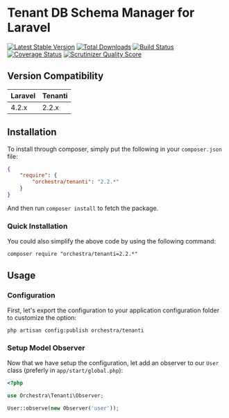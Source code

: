 Tenant DB Schema Manager for Laravel
==============

[![Latest Stable Version](https://poser.pugx.org/orchestra/tenanti/v/stable.png)](https://packagist.org/packages/orchestra/tenanti) 
[![Total Downloads](https://poser.pugx.org/orchestra/tenanti/downloads.png)](https://packagist.org/packages/orchestra/tenanti) 
[![Build Status](https://travis-ci.org/orchestral/tenanti.svg?branch=master)](https://travis-ci.org/orchestral/tenanti) 
[![Coverage Status](https://coveralls.io/repos/orchestral/tenanti/badge.png?branch=master)](https://coveralls.io/r/orchestral/tenanti?branch=master) 
[![Scrutinizer Quality Score](https://scrutinizer-ci.com/g/orchestral/tenanti/badges/quality-score.png?b=master)](https://scrutinizer-ci.com/g/orchestral/tenanti/) 

## Version Compatibility

Laravel  | Tenanti
:--------|:---------
 4.2.x   | 2.2.x

## Installation

To install through composer, simply put the following in your `composer.json` file:
 
```json
{
	"require": {
		"orchestra/tenanti": "2.2.*"
	}	
}
```

And then run `composer install` to fetch the package.

### Quick Installation

You could also simplify the above code by using the following command:

```
composer require "orchestra/tenanti=2.2.*"
```

## Usage

### Configuration

First, let's export the configuration to your application configuration folder to customize the option:

```
php artisan config:publish orchestra/tenanti
```

### Setup Model Observer

Now that we have setup the configuration, let add an observer to our `User` class (preferly in `app/start/global.php`):

```php
<?php

use Orchestra\Tenanti\Observer;

User::observe(new Observer('user'));
```